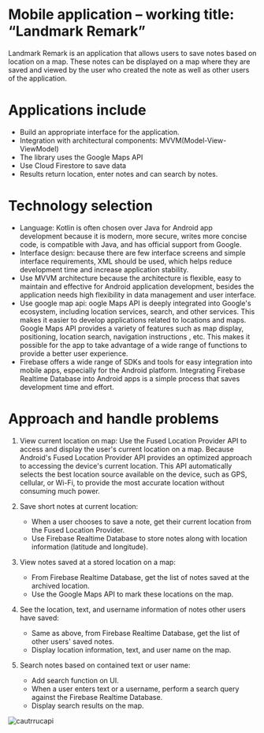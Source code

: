 # Mobile application – working title: “Landmark Remark”
Landmark Remark is an application that allows users to save notes based on location on a map. These notes can be displayed on a map where they are saved and viewed by the user who created the note as well as other users of the application.

# Applications include

- Build an appropriate interface for the application.
- Integration with architectural components: MVVM(Model-View-ViewModel)
- The library uses the Google Maps API
- Use Cloud Firestore to save data
- Results return location, enter notes and can search by notes.
# Technology selection
- Language: Kotlin is often chosen over Java for Android app development because it is modern, more secure, writes more concise code, is compatible with Java, and has official support from Google.
- Interface design: because there are few interface screens and simple interface requirements, XML should be used, which helps reduce development time and increase application stability.
- Use MVVM architecture because the architecture is flexible, easy to maintain and effective for Android application development, besides the application needs high flexibility in data management and user interface.
- Use google map api: oogle Maps API is deeply integrated into Google's ecosystem, including location services, search, and other services. This makes it easier to develop applications related to locations and maps. Google Maps API provides a variety of features such as map display, positioning, location search, navigation instructions , etc. This makes it possible for the app to take advantage of a wide range of functions to provide a better user experience.
- Firebase offers a wide range of SDKs and tools for easy integration into mobile apps, especially for the Android platform. Integrating Firebase Realtime Database into Android apps is a simple process that saves development time and effort.

# Approach and handle problems

1. View current location on map: Use the Fused Location Provider API to access and display the user's current location on a map. Because Android's Fused Location Provider API provides an optimized approach to accessing the device's current location. This API automatically selects the best location source available on the device, such as GPS, cellular, or Wi-Fi, to provide the most accurate location without consuming much power.
2. Save short notes at current location:
    - When a user chooses to save a note, get their current location from the Fused Location Provider.
    - Use Firebase Realtime Database to store notes along with location information (latitude and longitude).

3. View notes saved at a stored location on a map:
    - From Firebase Realtime Database, get the list of notes saved at the archived location.
    - Use the Google Maps API to mark these locations on the map.

4. See the location, text, and username information of notes other users have saved:
    - Same as above, from Firebase Realtime Database, get the list of other users' saved notes.
    - Display location information, text, and user name on the map.

5. Search notes based on contained text or user name:
    - Add search function on UI.
    - When a user enters text or a username, perform a search query against the Firebase Realtime Database.
    - Display search results on the map.
  
  ![cautrrucapi](https://github.com/hominhduc18/landmark-remark/assets/90144686/6a1573c5-80ed-4914-93e8-0b94aef5b3f6)
